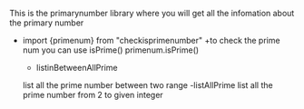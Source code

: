 This is the primarynumber library where you will get all the infomation about the primary number

- import {primenum} from "checkisprimenumber"
  +to check the prime num you can use isPrime()
  primenum.isPrime(<number>)

  - listinBetweenAllPrime

  list all the prime number between two range
-listAllPrime
  list all the prime number from 2 to given integer